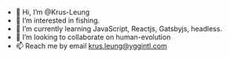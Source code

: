 - 👋 Hi, I’m @Krus-Leung
- 👀 I’m interested in fishing.
- 🌱 I’m currently learning JavaScript, Reactjs, Gatsbyjs, headless.
- 💞️ I’m looking to collaborate on human-evolution
- 📫 Reach me by email krus.leung@yggintl.com

<!---
Krus-Leung/Krus-Leung is a ✨ special ✨ repository because its `README.md` (this file) appears on your GitHub profile.
You can click the Preview link to take a look at your changes.
--->
